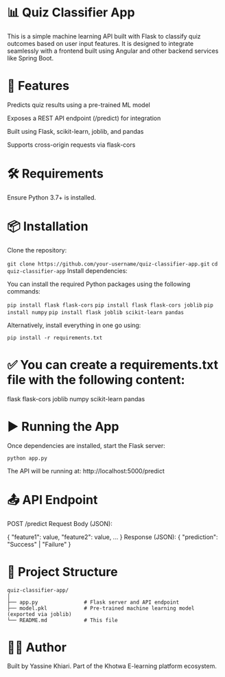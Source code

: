 # 📊 Quiz Classifier App
This is a simple machine learning API built with Flask to classify quiz outcomes based on user input features. It is designed to integrate seamlessly with a frontend built using Angular and other backend services like Spring Boot.

# 🚀 Features
Predicts quiz results using a pre-trained ML model

Exposes a REST API endpoint (/predict) for integration

Built using Flask, scikit-learn, joblib, and pandas

Supports cross-origin requests via flask-cors

# 🛠️ Requirements
Ensure Python 3.7+ is installed.

# 📦 Installation
Clone the repository:

```git clone https://github.com/your-username/quiz-classifier-app.git```
```cd quiz-classifier-app```
Install dependencies:

You can install the required Python packages using the following commands:

```pip install flask flask-cors```
```pip install flask flask-cors joblib```
```pip install numpy```
```pip install flask joblib scikit-learn pandas```

Alternatively, install everything in one go using:

```pip install -r requirements.txt```

# ✅ You can create a requirements.txt file with the following content:


flask
flask-cors
joblib
numpy
scikit-learn
pandas

# ▶️ Running the App
Once dependencies are installed, start the Flask server:

```python app.py```

The API will be running at:
http://localhost:5000/predict

# 📤 API Endpoint
POST /predict
Request Body (JSON):

{
  "feature1": value,
  "feature2": value,
  ...
}
Response (JSON):
{
  "prediction": "Success" | "Failure"
}
# 📂 Project Structure
```
quiz-classifier-app/
│
├── app.py               # Flask server and API endpoint
├── model.pkl            # Pre-trained machine learning model (exported via joblib)
└── README.md            # This file

```

# 👨‍💻 Author
Built by Yassine Khiari.
Part of the Khotwa E-learning platform ecosystem.

